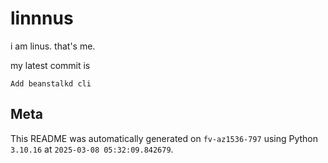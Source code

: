 # linnnus

i am linus. that's me.

my latest commit is

```
Add beanstalkd cli
```

## Meta

This README was automatically generated on `fv-az1536-797` using Python
`3.10.16` at `2025-03-08 05:32:09.842679`.
